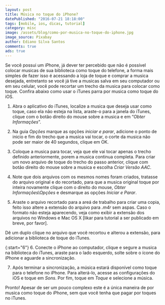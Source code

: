 ```yaml
---
layout: post
title: Música no toque do iPhone?
datePublished: "2016-07-21 18:18:00"
tags: [mobile, ios, dicas, tutorial]
category: misc
image: /assets/blog/como-por-musica-no-toque-do-iphone.jpg
image_source: Pixabay
author: Ediano Silva Santos
comments: true
ads: true
---
```


Se você possui um iPhone, já dever ter percebido que não é possível colocar musicas de sua biblioteca como toque do telefone, a forma mais simples de fazer isso é acessando a loja de toque e comprar a musica desejada, entretanto se você já tive a musicas salva em seu computador ou em seu celular, você pode recortar um trecho da musica para colocar como toque. Confira abaixo como usar o iTunes parra por musica como toque do iOS.

1. Abra o aplicativo do iTunes, localize a musica que deseja usar como toque, caso ela não esteja na lista, araste-o para a janela do iTunes, clique com o botão direito do mouse sobre a musica e em “*Obter Informações*”.

2. Na guia *Opções* marque as opções *iniciar e parar*, adicione o ponto de inicio e fim do trecho que a musica vai tocar, o corte da musica não pode ser maior de 40 segundos, clique em OK.

3. Coloque a musica para tocar, veja que ele vai tocar apenas o trecho definido anteriormente, porem a musica continua completa. Para criar um novo arquivo de toque do trecho do passo anterior, clique com botão direito do mouse sobre a musica e escolha *Criar Versão AAC*.

4. Note que dois arquivos com os mesmos nomes foram criados, tratasse do arquivo original e do recortado, para que a musica original toque por inteira novamente clique com o direito do mouse, *Obter Informações\Opções* e desmarque as opções *Iniciar e Parar*.

5. Araste o arquivo recortado para a areá de trabalho para criar uma copia, feito isso altere a extensão do arquivo para *.m4r* sem aspas. Caso o formato não esteja aparecendo, veja como exibir a extensão dos arquivos no Windows e Mac OS X [likar para tutorial a ser publicado em breve, por favor].

Dê um duplo clique no arquivo que você recortou e alterou a extensão, para adicionar a biblioteca de toque do iTunes.

{:start="6"}
6. Conecte o iPhone ao computador, clique e segure a musica na biblioteca do iTunes, araste para o lado esquerdo, solte sobre o ícone do iPhone e aguarde a sincronização.

7. Após terminar a sincronização, a música estará disponível como toque para o telefone no iPhone. Para alterá-lo, acesse as configurações do iOS e toque em *Sons*. Por fim, toque em *Toque* e selecione a música.

Pronto! Apesar de ser um pouco complexo este é a única maneira de por musica como toque do iPhone, sem que você tenha que pagar por toques no iTunes.
